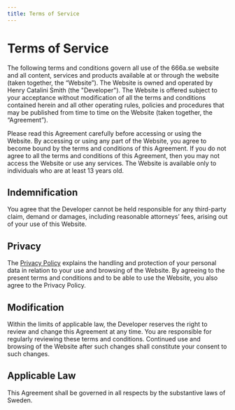 ```yaml
---
title: Terms of Service
---
```


# Terms of Service

The following terms and conditions govern all use of the 666a.se website and all content, services and products available at or through the website (taken together, the “Website”).
The Website is owned and operated by Henry Catalini Smith (the "Developer"). The Website is offered subject to your acceptance without modification of all the terms and conditions contained herein and all other operating rules, policies and procedures that may be published from time to time on the Website (taken together, the “Agreement”).

Please read this Agreement carefully before accessing or using the Website. By accessing or using any part of the Website, you agree to become bound by the terms and conditions of this Agreement. If you do not agree to all the terms and conditions of this Agreement, then you may not access the Website or use any services. The Website is available only to individuals who are at least 13 years old.

## Indemnification

You agree that the Developer cannot be held responsible for any third-party claim, demand or damages, including reasonable attorneys’ fees, arising out of your use of this Website.

## Privacy

The [Privacy Policy](/privacy) explains the handling and protection of your personal data in relation to your use and browsing of the Website. By agreeing to the present terms and conditions and to be able to use the Website, you also agree to the Privacy Policy.

## Modification

Within the limits of applicable law, the Developer reserves the right to review and change this Agreement at any time. You are responsible for regularly reviewing these terms and conditions. Continued use and browsing of the Website after such changes shall constitute your consent to such changes.

## Applicable Law

This Agreement shall be governed in all respects by the substantive laws of Sweden.

